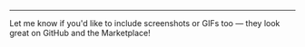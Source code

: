 
---

Let me know if you'd like to include screenshots or GIFs too — they look great on GitHub and the Marketplace!
